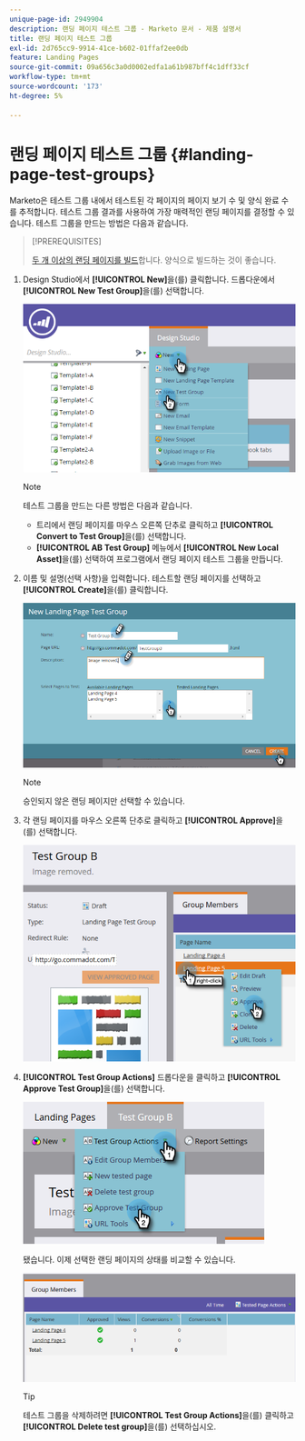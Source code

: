 ```yaml
---
unique-page-id: 2949904
description: 랜딩 페이지 테스트 그룹 - Marketo 문서 - 제품 설명서
title: 랜딩 페이지 테스트 그룹
exl-id: 2d765cc9-9914-41ce-b602-01ffaf2ee0db
feature: Landing Pages
source-git-commit: 09a656c3a0d0002edfa1a61b987bff4c1dff33cf
workflow-type: tm+mt
source-wordcount: '173'
ht-degree: 5%

---
```


# 랜딩 페이지 테스트 그룹 {#landing-page-test-groups}

Marketo은 테스트 그룹 내에서 테스트된 각 페이지의 페이지 보기 수 및 양식 완료 수를 추적합니다. 테스트 그룹 결과를 사용하여 가장 매력적인 랜딩 페이지를 결정할 수 있습니다. 테스트 그룹을 만드는 방법은 다음과 같습니다.

>[!PREREQUISITES]
>
>[두 개 이상의 랜딩 페이지를 빌드](/help/marketo/getting-started/quick-wins/landing-page-with-a-form.md)합니다. 양식으로 빌드하는 것이 좋습니다.

1. Design Studio에서 **[!UICONTROL New]**&#x200B;을(를) 클릭합니다. 드롭다운에서 **[!UICONTROL New Test Group]**&#x200B;을(를) 선택합니다.

   ![](assets/image2015-8-5-13-3a32-3a50.png)

   >[!NOTE]
   >
   >테스트 그룹을 만드는 다른 방법은 다음과 같습니다.
   >
   >* 트리에서 랜딩 페이지를 마우스 오른쪽 단추로 클릭하고 **[!UICONTROL Convert to Test Group]**&#x200B;을(를) 선택합니다.
   >* **[!UICONTROL AB Test Group]** 메뉴에서 **[!UICONTROL New Local Asset]**&#x200B;을(를) 선택하여 프로그램에서 랜딩 페이지 테스트 그룹을 만듭니다.

1. 이름 및 설명(선택 사항)을 입력합니다. 테스트할 랜딩 페이지를 선택하고 **[!UICONTROL Create]**&#x200B;을(를) 클릭합니다.

   ![](assets/image2015-8-5-13-3a39-3a10.png)

   >[!NOTE]
   >
   >승인되지 않은 랜딩 페이지만 선택할 수 있습니다.

1. 각 랜딩 페이지를 마우스 오른쪽 단추로 클릭하고 **[!UICONTROL Approve]**&#x200B;을(를) 선택합니다.

   ![](assets/three-1.png)

1. **[!UICONTROL Test Group Actions]** 드롭다운을 클릭하고 **[!UICONTROL Approve Test Group]**&#x200B;을(를) 선택합니다.

   ![](assets/four-1.png)

   됐습니다. 이제 선택한 랜딩 페이지의 상태를 비교할 수 있습니다.

   ![](assets/five.png)

   >[!TIP]
   >
   >테스트 그룹을 삭제하려면 **[!UICONTROL Test Group Actions]**&#x200B;을(를) 클릭하고 **[!UICONTROL Delete test group]**&#x200B;을(를) 선택하십시오.
